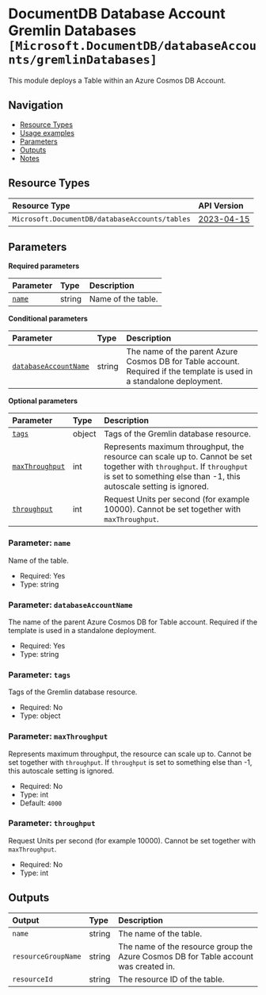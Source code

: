 # DocumentDB Database Account Gremlin Databases `[Microsoft.DocumentDB/databaseAccounts/gremlinDatabases]`

This module deploys a Table within an Azure Cosmos DB Account.

## Navigation

- [Resource Types](#Resource-Types)
- [Usage examples](#Usage-examples)
- [Parameters](#Parameters)
- [Outputs](#Outputs)
- [Notes](#Notes)

## Resource Types

| Resource Type | API Version |
| :-- | :-- |
| `Microsoft.DocumentDB/databaseAccounts/tables` | [2023-04-15](https://learn.microsoft.com/en-us/azure/templates/Microsoft.DocumentDB/2023-04-15/databaseAccounts/tables) |

## Parameters

**Required parameters**

| Parameter | Type | Description |
| :-- | :-- | :-- |
| [`name`](#parameter-name) | string | Name of the table. |

**Conditional parameters**

| Parameter | Type | Description |
| :-- | :-- | :-- |
| [`databaseAccountName`](#parameter-databaseaccountname) | string | The name of the parent Azure Cosmos DB for Table account. Required if the template is used in a standalone deployment. |

**Optional parameters**

| Parameter | Type | Description |
| :-- | :-- | :-- |
| [`tags`](#parameter-tags) | object | Tags of the Gremlin database resource. |
| [`maxThroughput`](#parameter-maxthroughput) | int | Represents maximum throughput, the resource can scale up to. Cannot be set together with `throughput`. If `throughput` is set to something else than -1, this autoscale setting is ignored. |
| [`throughput`](#parameter-throughput) | int | Request Units per second (for example 10000). Cannot be set together with `maxThroughput`. |

### Parameter: `name`

Name of the table.

- Required: Yes
- Type: string

### Parameter: `databaseAccountName`

The name of the parent Azure Cosmos DB for Table account. Required if the template is used in a standalone deployment.

- Required: Yes
- Type: string

### Parameter: `tags`

Tags of the Gremlin database resource.

- Required: No
- Type: object

### Parameter: `maxThroughput`

Represents maximum throughput, the resource can scale up to. Cannot be set together with `throughput`. If `throughput` is set to something else than -1, this autoscale setting is ignored.

- Required: No
- Type: int
- Default: `4000`

### Parameter: `throughput`

Request Units per second (for example 10000). Cannot be set together with `maxThroughput`.

- Required: No
- Type: int

## Outputs

| Output | Type | Description |
| :-- | :-- | :-- |
| `name` | string | The name of the table. |
| `resourceGroupName` | string | The name of the resource group the Azure Cosmos DB for Table account was created in. |
| `resourceId` | string | The resource ID of the table. |
